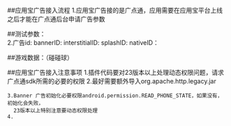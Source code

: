 ##应用宝广告接入流程
	1.应用宝广告接的是广点通，应用需要在应用宝平台上线之后才能在广点通后台申请广告参数
	

##测试参数：  
	2.广告id:
		bannerID:
		interstitialID:
		splashID:
		nativeID：

##游戏数据：（碰碰球）	
	


##应用宝广告接入注意事项
	1.插件代码要对23版本以上处理动态权限问题，请求广点通sdk所需的必要的权限 
	2.最好需要额外导入org.apache.http.legacy.jar
	  
	3.Banner 广告初始化必要权限android.permission.READ_PHONE_STATE，如果没有，初始化会失败， 
	  23版本以上特别注意要动态权限处理
	4.
